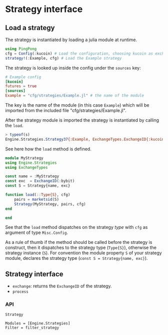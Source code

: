 # Strategy interface

## Load a strategy
The strategy is instantiated by loading a julia module at runtime.
```julia
using PingPong
cfg = Config(:kucoin) # Load the configuration, choosing kucoin as exchange
strategy!(:Example, cfg) # Load the Example strategy
```
The strategy is looked up inside the config under the `sources` key:
```toml
# Example config
[kucoin]
futures = true
[sources]
Example = "cfg/strategies/Example.jl" # the name of the module
```
The key is the name of the module (in this case `Example`) which will be imported from the included file "cfg/strategies/Example.jl".

After the strategy module is imported the strategy is instantiated by calling the `load`.

```julia
> typeof(s)
Engine.Strategies.Strategy37{:Example, ExchangeTypes.ExchangeID{:kucoin}(), :USDT}
```

See here how the `load` method is defined.
```julia
module MyStrategy
using Engine.Strategies
using ExchangeTypes

const name = :MyStrategy
const exc  = ExchangeID(:bybit)
const S = Strategy{name, exc}

function load(::Type{S}, cfg)
    pairs = marketsid(S)
    Strategy(MyStrategy, pairs, cfg)
end

end
```
See that the `load` method dispatches on the strategy _type_ with `cfg` as argument of type `Misc.Config`.

As a rule of thumb if the method should be called before the strategy is construct, then it dispatches to the strategy type (`Type{S}`), otherwise the strategy instance (`S`). For convention the module property `S` of your strategy module, declares the strategy type  (`const S = Strategy{name, exc}`).

## Strategy interface
- `exchange`: returns the `ExchangeID` of the strategy.
- `process`


### API

``` @docs
Strategy
```

```@autodocs
Modules = [Engine.Strategies]
Filter = filter_strategy
```

